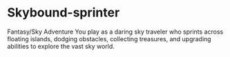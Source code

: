 # Skybound-sprinter
Fantasy/Sky Adventure You play as a daring sky traveler who sprints across floating islands, dodging obstacles, collecting treasures, and upgrading abilities to explore the vast sky world.
